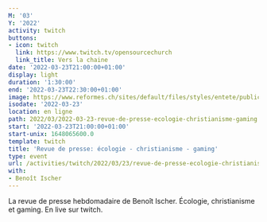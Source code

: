```yaml
---
M: '03'
Y: '2022'
activity: twitch
buttons:
- icon: twitch
  link: https://www.twitch.tv/opensourcechurch
  link_title: Vers la chaine
date: '2022-03-23T21:00:00+01:00'
display: light
duration: '1:30:00'
end: '2022-03-23T22:30:00+01:00'
image: https://www.reformes.ch/sites/default/files/styles/entete/public/data/images/comm/257/Beno%C3%AEt%20Ischer.jpg
isodate: '2022-03-23'
location: en ligne
path: 2022/03/2022-03-23-revue-de-presse-ecologie-christianisme-gaming.md
start: '2022-03-23T21:00:00+01:00'
start-unix: 1648065600.0
template: twitch
title: 'Revue de presse: écologie - christianisme - gaming'
type: event
url: /activities/twitch/2022/03/23/revue-de-presse-ecologie-christianisme-gaming
with:
- Benoît Ischer
---
```

La revue de presse hebdomadaire de Benoît Ischer. Écologie, christianisme et gaming. En live sur twitch.